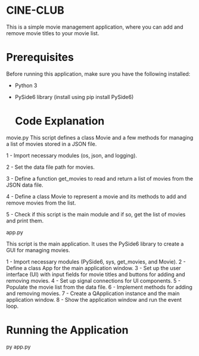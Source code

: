 # CINE-CLUB

This is a simple movie management application, where you can add and remove movie titles to your movie list.

# Prerequisites

Before running this application, make sure you have the following installed:

- Python 3
- PySide6 library (install using pip install PySide6)

  # Code Explanation

movie.py
This script defines a class Movie and a few methods for managing a list of movies stored in a JSON file.

1 - Import necessary modules (os, json, and logging).

2 - Set the data file path for movies.

3 - Define a function get_movies to read and return a list of movies from the JSON data file.

4 - Define a class Movie to represent a movie and its methods to add and remove movies from the list.

5 - Check if this script is the main module and if so, get the list of movies and print them.

app.py

This script is the main application. It uses the PySide6 library to create a GUI for managing movies.

1 - Import necessary modules (PySide6, sys, get_movies, and Movie).
2 - Define a class App for the main application window.
3 - Set up the user interface (UI) with input fields for movie titles and buttons for adding and removing movies.
4 - Set up signal connections for UI components.
5 - Populate the movie list from the data file.
6 - Implement methods for adding and removing movies.
7 - Create a QApplication instance and the main application window.
8 - Show the application window and run the event loop.


# Running the Application

py app.py




